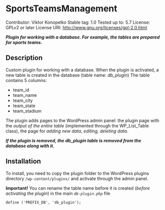 # SportsTeamsManagement

Contributor: Viktor Konopelko
Stable tag:  1.0
Tested up to:  5.7
License: GPLv2 or later
License URI: http://www.gnu.org/licenses/gpl-2.0.html

***Plugin for working with a database. For example, the tables are prepared for sports teams.***

## Description

Custom plugin for working with a database.
When the plugin is activated, a new table is created in the database (table name: *db_plugin*)
The table contains 5 columns:

 - team_id 
 - team_name 
 - team_city 
 - team_state 
 - team_stadium

The plugin adds pages to the WordPress admin panel: 
the plugin page with the *output of the entire table* (implemented through the WP_List_Table class), the page for *adding new data*, *editing, deleting data*.

***If the plugin is removed, the db_plugin table is removed from the database along with it.***

## Installation

To install, you need to copy the plugin folder to the WordPress plugins directory  `/wp-content/plugins/`  and activate through the admin panel.

**Important!** 
You can rename the table name before it is created (*before activating the plugin*) in  the main *`db-plugin.php`* file 

    define ('PREFIX_DB', 'db_plugin');


